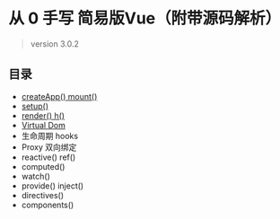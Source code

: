 # 从 0 手写 简易版Vue（附带源码解析）

> version 3.0.2

## 目录

- [createApp() mount()](https://github.com/wyh369352887/study-log/blob/master/ShareDoc/vue%E6%BA%90%E7%A0%81%E5%AD%A6%E4%B9%A0/20201105.md)
- [setup()](https://github.com/wyh369352887/study-log/blob/master/ShareDoc/vue%E6%BA%90%E7%A0%81%E5%AD%A6%E4%B9%A0/20201106.md)
- [render() h()](https://github.com/wyh369352887/study-log/blob/master/ShareDoc/vue%E6%BA%90%E7%A0%81%E5%AD%A6%E4%B9%A0/20201116.md)
- [Virtual Dom](https://github.com/wyh369352887/study-log/blob/master/ShareDoc/vue%E6%BA%90%E7%A0%81%E5%AD%A6%E4%B9%A0/20201210.md)
- 生命周期 hooks
- Proxy 双向绑定
- reactive() ref()
- computed()
- watch()
- provide() inject()
- directives()
- components()